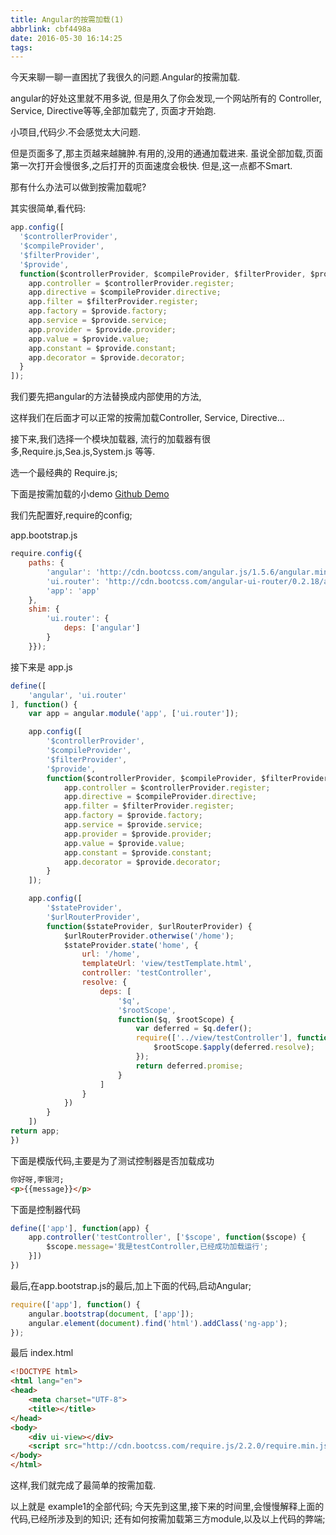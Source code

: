 ```yaml
---
title: Angular的按需加载(1)
abbrlink: cbf4498a
date: 2016-05-30 16:14:25
tags:
---
```

今天来聊一聊一直困扰了我很久的问题.Angular的按需加载.

angular的好处这里就不用多说,
但是用久了你会发现,一个网站所有的 Controller, Service, Directive等等,全部加载完了,
页面才开始跑.

小项目,代码少.不会感觉太大问题.

但是页面多了,那主页越来越臃肿.有用的,没用的通通加载进来.
虽说全部加载,页面第一次打开会慢很多,之后打开的页面速度会极快.
但是,这一点都不Smart.

那有什么办法可以做到按需加载呢?
<!-- more -->
其实很简单,看代码:
```javascript
app.config([
  '$controllerProvider',
  '$compileProvider',
  '$filterProvider',
  '$provide',
  function($controllerProvider, $compileProvider, $filterProvider, $provide) {
    app.controller = $controllerProvider.register;
    app.directive = $compileProvider.directive;
    app.filter = $filterProvider.register;
    app.factory = $provide.factory;
    app.service = $provide.service;
    app.provider = $provide.provider;
    app.value = $provide.value;
    app.constant = $provide.constant;
    app.decorator = $provide.decorator;
  }
]);
```

我们要先把angular的方法替换成内部使用的方法,

这样我们在后面才可以正常的按需加载Controller, Service, Directive...

接下来,我们选择一个模块加载器,
流行的加载器有很多,Require.js,Sea.js,System.js 等等.

选一个最经典的 Require.js;

下面是按需加载的小demo
[Github Demo](https://github.com/incomparable9527/demo.Angular-async)


我们先配置好,require的config;

app.bootstrap.js
```javascript
require.config({
    paths: {
        'angular': 'http://cdn.bootcss.com/angular.js/1.5.6/angular.min',
        'ui.router': 'http://cdn.bootcss.com/angular-ui-router/0.2.18/angular-ui-router.min',
        'app': 'app'
    },
    shim: {
        'ui.router': {
            deps: ['angular']
        }
    }});
```


接下来是 app.js

```javascript
define([
    'angular', 'ui.router'
], function() {
    var app = angular.module('app', ['ui.router']);

    app.config([
        '$controllerProvider',
        '$compileProvider',
        '$filterProvider',
        '$provide',
        function($controllerProvider, $compileProvider, $filterProvider, $provide) {
            app.controller = $controllerProvider.register;
            app.directive = $compileProvider.directive;
            app.filter = $filterProvider.register;
            app.factory = $provide.factory;
            app.service = $provide.service;
            app.provider = $provide.provider;
            app.value = $provide.value;
            app.constant = $provide.constant;
            app.decorator = $provide.decorator;
        }
    ]);

    app.config([
        '$stateProvider',
        '$urlRouterProvider',
        function($stateProvider, $urlRouterProvider) {
            $urlRouterProvider.otherwise('/home');
            $stateProvider.state('home', {
                url: '/home',
                templateUrl: 'view/testTemplate.html',
                controller: 'testController',
                resolve: {
                    deps: [
                        '$q',
                        '$rootScope',
                        function($q, $rootScope) {
                            var deferred = $q.defer();
                            require(['../view/testController'], function() {
                                $rootScope.$apply(deferred.resolve);
                            });
                            return deferred.promise;
                        }
                    ]
                }
            })
        }
    ])
return app;
})
```
下面是模版代码,主要是为了测试控制器是否加载成功

```html
你好呀,李银河;
<p>{{message}}</p>
```


下面是控制器代码
```javascript
define(['app'], function(app) {
    app.controller('testController', ['$scope', function($scope) {
        $scope.message='我是testController,已经成功加载运行';
    }])
})
```


最后,在app.bootstrap.js的最后,加上下面的代码,启动Angular;
```javascript
require(['app'], function() {
    angular.bootstrap(document, ['app']);
    angular.element(document).find('html').addClass('ng-app');
});
```
最后 index.html
```html
<!DOCTYPE html>
<html lang="en">
<head>
    <meta charset="UTF-8">
    <title></title>
</head>
<body>
    <div ui-view></div>
    <script src="http://cdn.bootcss.com/require.js/2.2.0/require.min.js" data-main="script/app.bootstrap"></script>
</body>
</html>
```
这样,我们就完成了最简单的按需加载.

以上就是 example1的全部代码;
今天先到这里,接下来的时间里,会慢慢解释上面的代码,已经所涉及到的知识;
还有如何按需加载第三方module,以及以上代码的弊端;
